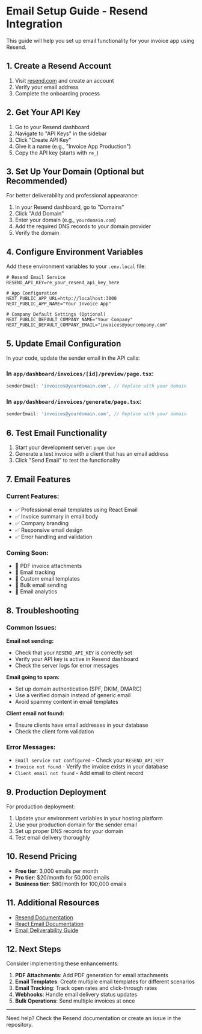# Email Setup Guide - Resend Integration

This guide will help you set up email functionality for your invoice app using Resend.

## 1. Create a Resend Account

1. Visit [resend.com](https://resend.com) and create an account
2. Verify your email address
3. Complete the onboarding process

## 2. Get Your API Key

1. Go to your Resend dashboard
2. Navigate to "API Keys" in the sidebar
3. Click "Create API Key"
4. Give it a name (e.g., "Invoice App Production")
5. Copy the API key (starts with `re_`)

## 3. Set Up Your Domain (Optional but Recommended)

For better deliverability and professional appearance:

1. In your Resend dashboard, go to "Domains"
2. Click "Add Domain"
3. Enter your domain (e.g., `yourdomain.com`)
4. Add the required DNS records to your domain provider
5. Verify the domain

## 4. Configure Environment Variables

Add these environment variables to your `.env.local` file:

```env
# Resend Email Service
RESEND_API_KEY=re_your_resend_api_key_here

# App Configuration
NEXT_PUBLIC_APP_URL=http://localhost:3000
NEXT_PUBLIC_APP_NAME="Your Invoice App"

# Company Default Settings (Optional)
NEXT_PUBLIC_DEFAULT_COMPANY_NAME="Your Company"
NEXT_PUBLIC_DEFAULT_COMPANY_EMAIL="invoices@yourcompany.com"
```

## 5. Update Email Configuration

In your code, update the sender email in the API calls:

### In `app/dashboard/invoices/[id]/preview/page.tsx`:
```typescript
senderEmail: 'invoices@yourdomain.com', // Replace with your domain
```

### In `app/dashboard/invoices/generate/page.tsx`:
```typescript
senderEmail: 'invoices@yourdomain.com', // Replace with your domain
```

## 6. Test Email Functionality

1. Start your development server: `pnpm dev`
2. Generate a test invoice with a client that has an email address
3. Click "Send Email" to test the functionality

## 7. Email Features

### Current Features:
- ✅ Professional email templates using React Email
- ✅ Invoice summary in email body
- ✅ Company branding
- ✅ Responsive email design
- ✅ Error handling and validation

### Coming Soon:
- 📧 PDF invoice attachments
- 📧 Email tracking
- 📧 Custom email templates
- 📧 Bulk email sending
- 📧 Email analytics

## 8. Troubleshooting

### Common Issues:

**Email not sending:**
- Check that your `RESEND_API_KEY` is correctly set
- Verify your API key is active in Resend dashboard
- Check the server logs for error messages

**Email going to spam:**
- Set up domain authentication (SPF, DKIM, DMARC)
- Use a verified domain instead of generic email
- Avoid spammy content in email templates

**Client email not found:**
- Ensure clients have email addresses in your database
- Check the client form validation

### Error Messages:

- `Email service not configured` - Check your `RESEND_API_KEY`
- `Invoice not found` - Verify the invoice exists in your database
- `Client email not found` - Add email to client record

## 9. Production Deployment

For production deployment:

1. Update your environment variables in your hosting platform
2. Use your production domain for the sender email
3. Set up proper DNS records for your domain
4. Test email delivery thoroughly

## 10. Resend Pricing

- **Free tier**: 3,000 emails per month
- **Pro tier**: $20/month for 50,000 emails
- **Business tier**: $80/month for 100,000 emails

## 11. Additional Resources

- [Resend Documentation](https://resend.com/docs)
- [React Email Documentation](https://react.email)
- [Email Deliverability Guide](https://resend.com/docs/knowledge-base/deliverability)

## 12. Next Steps

Consider implementing these enhancements:

1. **PDF Attachments**: Add PDF generation for email attachments
2. **Email Templates**: Create multiple email templates for different scenarios
3. **Email Tracking**: Track open rates and click-through rates
4. **Webhooks**: Handle email delivery status updates
5. **Bulk Operations**: Send multiple invoices at once

---

Need help? Check the Resend documentation or create an issue in the repository. 